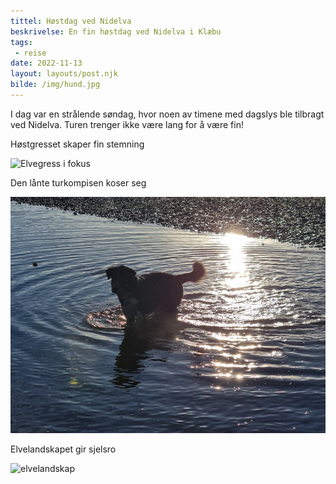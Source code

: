 ```yaml
---
tittel: Høstdag ved Nidelva
beskrivelse: En fin høstdag ved Nidelva i Klæbu
tags: 
 - reise
date: 2022-11-13
layout: layouts/post.njk
bilde: /img/hund.jpg
---
```

I dag var en strålende søndag, hvor noen av timene med dagslys ble tilbragt ved Nidelva.
Turen trenger ikke være lang for å være fin!

<div class="tile is-ancestor is-vertical">
    <div class="is-parent tile">
        <div class="is-parent tile">
            <div class="tile is-child notification is-primary">
            <p class="subtitle has-text-centered">Høstgresset skaper fin stemning</p>
            <img src="/img/elvegress.jpg" alt="Elvegress i fokus">  
            </div>
        </div>
    </div>
    <div class="is-parent tile">
    <div class="is-parent tile">
        <div class="tile is-child notification is-info">
        <p class="subtitle has-text-centered">Den lånte turkompisen koser seg</p>
          <img src="/img/hund.jpg" alt="Hund bader">  
        </div>
        <div class="is-parent tile">
            <div class="tile is-child notification is-dark">
            <p class="subtitle has-text-centered">Elvelandskapet gir sjelsro</p>
            <img src="/img/elvelandskap.jpg" alt="elvelandskap">  
            </div>
        </div>
    </div>
    </div>
</div>
